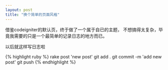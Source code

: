 ```yaml
---
layout: post
title: "换个简单的页面风格"
---
```


借鉴codeigniter的默认页，终于做了一个属于自已的主题，
不想搞得太复杂，毕竟我需要的只是一个最简单的记录日志的地方而已。

以后就这样写日志啦

{% highlight ruby %}
rake post 'new post'
git add .
git commit -m 'add new post'
git push
{% endhighlight %}
